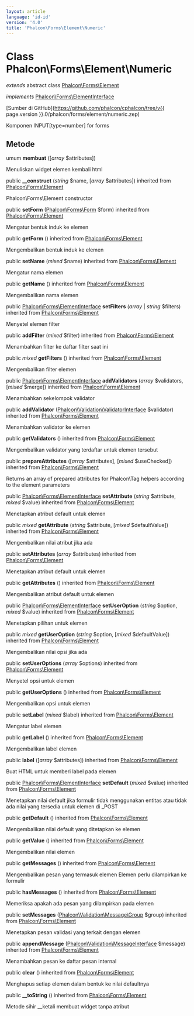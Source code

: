 ```yaml
---
layout: article
language: 'id-id'
version: '4.0'
title: 'Phalcon\Forms\Element\Numeric'
---
```

# Class **Phalcon\Forms\Element\Numeric**

*extends* abstract class [Phalcon\Forms\Element](Phalcon_Forms_Element)

*implements* [Phalcon\Forms\ElementInterface](Phalcon_Forms_ElementInterface)

[Sumber di GitHub](https://github.com/phalcon/cphalcon/tree/v{{ page.version }}.0/phalcon/forms/element/numeric.zep)

Komponen INPUT[type=number] for forms

## Metode

umum **membuat** ([*array* $attributes])

Menuliskan widget elemen kembali html

public **__construct** (*string* $name, [*array* $attributes]) inherited from [Phalcon\Forms\Element](Phalcon_Forms_Element)

Phalcon\Forms\Element constructor

public **setForm** ([Phalcon\Forms\Form](Phalcon_Forms_Form) $form) inherited from [Phalcon\Forms\Element](Phalcon_Forms_Element)

Mengatur bentuk induk ke elemen

public **getForm** () inherited from [Phalcon\Forms\Element](Phalcon_Forms_Element)

Mengembalikan bentuk induk ke elemen

public **setName** (*mixed* $name) inherited from [Phalcon\Forms\Element](Phalcon_Forms_Element)

Mengatur nama elemen

public **getName** () inherited from [Phalcon\Forms\Element](Phalcon_Forms_Element)

Mengembalikan nama elemen

public [Phalcon\Forms\ElementInterface](Phalcon_Forms_ElementInterface) **setFilters** (*array* | *string* $filters) inherited from [Phalcon\Forms\Element](Phalcon_Forms_Element)

Menyetel elemen filter

public **addFilter** (*mixed* $filter) inherited from [Phalcon\Forms\Element](Phalcon_Forms_Element)

Menambahkan filter ke daftar filter saat ini

public *mixed* **getFilters** () inherited from [Phalcon\Forms\Element](Phalcon_Forms_Element)

Mengembalikan filter elemen

public [Phalcon\Forms\ElementInterface](Phalcon_Forms_ElementInterface) **addValidators** (*array* $validators, [*mixed* $merge]) inherited from [Phalcon\Forms\Element](Phalcon_Forms_Element)

Menambahkan sekelompok validator

public **addValidator** ([Phalcon\Validation\ValidatorInterface](Phalcon_Validation_ValidatorInterface) $validator) inherited from [Phalcon\Forms\Element](Phalcon_Forms_Element)

Menambahkan validator ke elemen

public **getValidators** () inherited from [Phalcon\Forms\Element](Phalcon_Forms_Element)

Mengembalikan validator yang terdaftar untuk elemen tersebut

public **prepareAttributes** ([*array* $attributes], [*mixed* $useChecked]) inherited from [Phalcon\Forms\Element](Phalcon_Forms_Element)

Returns an array of prepared attributes for Phalcon\Tag helpers according to the element parameters

public [Phalcon\Forms\ElementInterface](Phalcon_Forms_ElementInterface) **setAttribute** (*string* $attribute, *mixed* $value) inherited from [Phalcon\Forms\Element](Phalcon_Forms_Element)

Menetapkan atribut default untuk elemen

public *mixed* **getAttribute** (*string* $attribute, [*mixed* $defaultValue]) inherited from [Phalcon\Forms\Element](Phalcon_Forms_Element)

Mengembalikan nilai atribut jika ada

public **setAttributes** (*array* $attributes) inherited from [Phalcon\Forms\Element](Phalcon_Forms_Element)

Menetapkan atribut default untuk elemen

public **getAttributes** () inherited from [Phalcon\Forms\Element](Phalcon_Forms_Element)

Mengembalikan atribut default untuk elemen

public [Phalcon\Forms\ElementInterface](Phalcon_Forms_ElementInterface) **setUserOption** (*string* $option, *mixed* $value) inherited from [Phalcon\Forms\Element](Phalcon_Forms_Element)

Menetapkan pilihan untuk elemen

public *mixed* **getUserOption** (*string* $option, [*mixed* $defaultValue]) inherited from [Phalcon\Forms\Element](Phalcon_Forms_Element)

Mengembalikan nilai opsi jika ada

public **setUserOptions** (*array* $options) inherited from [Phalcon\Forms\Element](Phalcon_Forms_Element)

Menyetel opsi untuk elemen

public **getUserOptions** () inherited from [Phalcon\Forms\Element](Phalcon_Forms_Element)

Mengembalikan opsi untuk elemen

public **setLabel** (*mixed* $label) inherited from [Phalcon\Forms\Element](Phalcon_Forms_Element)

Mengatur label elemen

public **getLabel** () inherited from [Phalcon\Forms\Element](Phalcon_Forms_Element)

Mengembalikan label elemen

public **label** ([*array* $attributes]) inherited from [Phalcon\Forms\Element](Phalcon_Forms_Element)

Buat HTML untuk memberi label pada elemen

public [Phalcon\Forms\ElementInterface](Phalcon_Forms_ElementInterface) **setDefault** (*mixed* $value) inherited from [Phalcon\Forms\Element](Phalcon_Forms_Element)

Menetapkan nilai default jika formulir tidak menggunakan entitas atau tidak ada nilai yang tersedia untuk elemen di _POST

public **getDefault** () inherited from [Phalcon\Forms\Element](Phalcon_Forms_Element)

Mengembalikan nilai default yang ditetapkan ke elemen

public **getValue** () inherited from [Phalcon\Forms\Element](Phalcon_Forms_Element)

Mengembalikan nilai elemen

public **getMessages** () inherited from [Phalcon\Forms\Element](Phalcon_Forms_Element)

Mengembalikan pesan yang termasuk elemen Elemen perlu dilampirkan ke formulir

public **hasMessages** () inherited from [Phalcon\Forms\Element](Phalcon_Forms_Element)

Memeriksa apakah ada pesan yang dilampirkan pada elemen

public **setMessages** ([Phalcon\Validation\Message\Group](Phalcon_Validation_Message_Group) $group) inherited from [Phalcon\Forms\Element](Phalcon_Forms_Element)

Menetapkan pesan validasi yang terkait dengan elemen

public **appendMessage** ([Phalcon\Validation\MessageInterface](Phalcon_Validation_MessageInterface) $message) inherited from [Phalcon\Forms\Element](Phalcon_Forms_Element)

Menambahkan pesan ke daftar pesan internal

public **clear** () inherited from [Phalcon\Forms\Element](Phalcon_Forms_Element)

Menghapus setiap elemen dalam bentuk ke nilai defaultnya

public **__toString** () inherited from [Phalcon\Forms\Element](Phalcon_Forms_Element)

Metode sihir __ketali membuat widget tanpa atribut